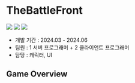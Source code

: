 # TheBattleFront

<img src ="https://img.shields.io/badge/Windows-0078D6?style=for-the-badge&logo=windows&logoColor=white"> <img src ="https://img.shields.io/badge/Unreal Engine-0E1128?style=for-the-badge&logo=unreal engine&logoColor=white"> <img src ="https://img.shields.io/badge/c++-%2300599C.svg?style=for-the-badge&logo=c%2B%2B&logoColor=white">

* 개발 기간 : 2024.03 - 2024.06
* 팀원 : 1 서버 프로그래머 + 2 클라이언트 프로그래머
* 담당 : 캐릭터, UI


## Game Overview
